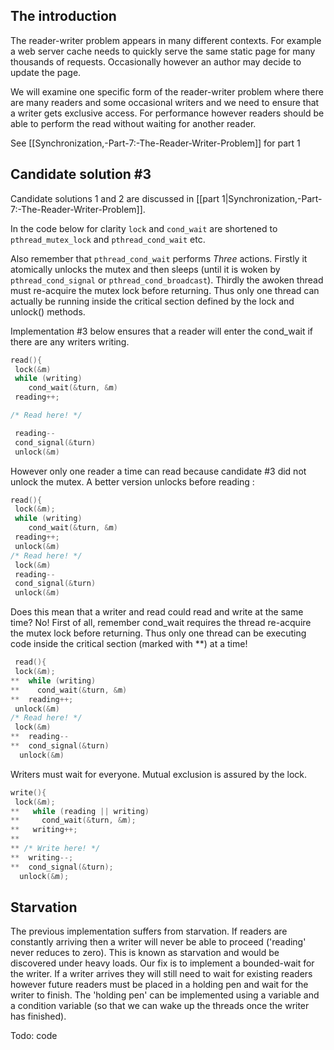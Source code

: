 ## The introduction

The reader-writer problem appears in many different contexts. For example a web server cache needs to quickly serve the same static page for many thousands of requests. Occasionally however an author may decide to update the page.

We will examine one specific form of the reader-writer problem where there are many readers and some occasional writers and we need to ensure that a writer gets exclusive access. For performance however readers should be able to perform the read without waiting for another reader. 

See [[Synchronization,-Part-7:-The-Reader-Writer-Problem]] for part 1

## Candidate solution #3
Candidate solutions 1 and 2 are discussed in [[part 1|Synchronization,-Part-7:-The-Reader-Writer-Problem]].


In the code below for clarity `lock` and `cond_wait` are shortened to `pthread_mutex_lock` and `pthread_cond_wait` etc.

Also remember that `pthread_cond_wait` performs *Three* actions. Firstly it atomically unlocks the mutex and then sleeps (until it is woken by `pthread_cond_signal` or `pthread_cond_broadcast`). Thirdly the awoken thread must re-acquire the mutex lock before returning. Thus only one thread can actually be running inside the critical section defined by the lock and unlock() methods.

Implementation #3 below ensures that a reader will enter the cond_wait if there are any writers writing.
```C
read(){
 lock(&m)
 while (writing)
    cond_wait(&turn, &m)
 reading++;

/* Read here! */

 reading--
 cond_signal(&turn)
 unlock(&m)
```
However only one reader a time can read because candidate #3 did not unlock the mutex. A better version unlocks before reading :
```C
read(){
 lock(&m);
 while (writing)
    cond_wait(&turn, &m)
 reading++;
 unlock(&m)
/* Read here! */
 lock(&m)
 reading--
 cond_signal(&turn)
 unlock(&m)
```
Does this mean that a writer and read could read and write at the same time? No! First of all, remember cond_wait requires the thread re-acquire the  mutex lock before returning. Thus only one thread can be executing code inside the critical section (marked with **) at a time!
```C
 read(){
 lock(&m);
**  while (writing)
**    cond_wait(&turn, &m)
**  reading++;
 unlock(&m)
/* Read here! */
 lock(&m)
**  reading--
**  cond_signal(&turn)
  unlock(&m)
```


Writers must wait for everyone. Mutual exclusion is assured by the lock. 
```C
write(){
 lock(&m);
**   while (reading || writing)
**     cond_wait(&turn, &m);
**   writing++;
**
** /* Write here! */
**  writing--;
**  cond_signal(&turn);
  unlock(&m);
```

## Starvation
The previous implementation suffers from starvation. If readers are constantly arriving then a writer will never be able to proceed ('reading' never reduces to zero). This is known as starvation and would be discovered under heavy loads. Our fix is to implement a bounded-wait for the writer. If a writer arrives they will still need to wait for existing readers however future readers must be placed in a holding pen and wait for the writer to finish. The 'holding pen' can be implemented using a variable and a condition variable (so that we can wake up the threads once the writer has finished).

Todo: code